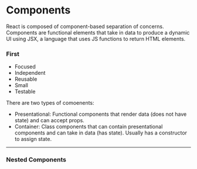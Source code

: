 # Components

React is composed of component-based separation of concerns. 
Components are functional elements that take in data to produce a dynamic UI using JSX, 
a language that uses JS functions to return HTML elements.

### First
  - Focused
  - Independent
  - Reusable
  - Small
  - Testable

There are two types of comoenents:
  - Presentational: Functional components that render data (does not have state) and can accept props.
  - Container: Class components that can contain presentational components and can take in data  (has state). Usually has a constructor to assign state.

---

### Nested Components